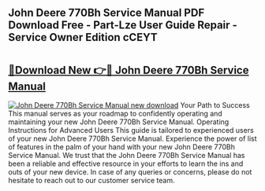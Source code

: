 ## John Deere 770Bh Service Manual PDF Download Free - Part-Lze User Guide Repair - Service Owner Edition cCEYT

# <h2><a href="http://bc90933.oget.top/?id=John+Deere+770Bh+Service+Manual">🔗Download New 👉🔴 John Deere 770Bh Service Manual</a></h2>

[![John Deere 770Bh Service Manual new download](https://i.imgur.com/5g1atiW.png)](http://bc90933.oget.top/?id=John+Deere+770Bh+Service+Manual)
Your Path to Success This manual serves as your roadmap to confidently operating and maintaining your new John Deere 770Bh Service Manual. Operating Instructions for Advanced Users This guide is tailored to experienced users of your new John Deere 770Bh Service Manual. Experience the power of list of features in the palm of your hand with your new John Deere 770Bh Service Manual. We trust that the John Deere 770Bh Service Manual has been a reliable and effective resource in your efforts to learn the ins and outs of your new device. In case of any queries or concerns, please do not hesitate to reach out to our customer service team.
